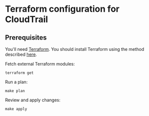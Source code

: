 # Terraform configuration for CloudTrail

## Prerequisites

You'll need [Terraform](https://www.terraform.io/). You should install Terraform using the method described [here](https://github.com/openregister/deployment/blob/master/README.md#prerequisites).

Fetch external Terraform modules:

```
terraform get
```

Run a plan:

```
make plan
```

Review and apply changes:

```
make apply
```
